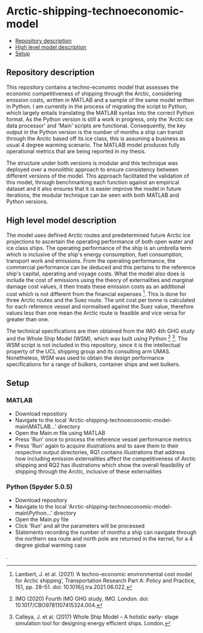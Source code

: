 # Arctic-shipping-technoeconomic-model
* [Repository description](#repository_description)
* [High level model description](#high_level_model_description)
* [Setup](#setup)

## Repository description
This repository contains a techno-economic model that assesses the economic competitiveness of shipping through the Arctic,
considering emission costs, written in MATLAB and a sample of the same model written in Python. I am currently in the process
of migrating the script to Python, which largely entails translating the MATLAB syntax into the correct Python format. As the Python 
version is still a work in progress, only the 'Arctic ice data processor' and 'Main' scripts are functional. Consequently, 
the key output in the Python version is the number of months a ship can transit through the Arctic based off its ice class, this is 
assuming a business as usual 4 degree warming scenario. The MATLAB model produces fully operational metrics that are being reported in my thesis. 

The structure under both versions is modular and this technique was deployed over a monolithic approach to ensure consistency between
different versions of the model. This approach facilitated the validation of this model, through benchmarking each function
against an empirical dataset and it also ensures that it is easier improve the model in future iterations, 
the modular technique can be seen with both MATLAB and Python versions. 

## High level model description
The model uses defined Arctic routes and predetermined future Arctic ice projections to ascertain the operating performance of both
open water and ice class ships. The operating performance of the ship is an umbrella term which is inclusive of the ship's energy consumption,
fuel consumption, transport work and emissions. From the operating performance, the commercial performance can be deduced and this pertains to the reference
ship's capital, operating and voyage costs. What the model also does is include the cost of emissions using the theory of externalities
and marginal damage cost values, it then treats these emission costs as an additional cost which is not different from the financial expenses [^1]. This
is done for three Arctic routes and the Suez route. The unit cost per tonne is calculated for each reference vessel and normalised against the Suez value,
therefore values less than one mean the Arctic route is feasible and vice versa for greater than one. 

The technical specifications are then obtained from the IMO 4th GHG study and the Whole Ship Model (WSM), which was built using Python [^2] [^3]. The WSM script is not included in this repository, since it is the intellectual property of the UCL shipping group and its consulting arm UMAS. Nonetheless, WSM was used to obtain the design performance specifications for a range of bulkers, container ships and wet bulkers. 

## Setup

### MATLAB
* Download repository 
* Navigate to the local 'Arctic-shipping-technoeconomic-model-main\MATLAB...' directory
* Open the Main.m file using MATLAB
* Press 'Run' once to process the reference vessel performance metrics
* Press 'Run' again to acquire illustrations and to save them to their respective output directories, RQ1 contains illustrations that address how including emission externalities affect the competitiveness of Arctic shipping and RQ2 has illustrations which show the overall feasibility of shipping through the Arctic, inclusive of these externalities

### Python (Spyder 5.0.5)
* Download repository
* Navigate to the local 'Arctic-shipping-technoeconomic-model-main\Python...' directory
* Open the Main.py file 
* Click 'Run' and all the parameters will be processed
* Statements recording the number of months a ship can navigate through the northern sea route and north pole are returned in the kernel, for a 4 degree global warming case


[^1]: Lambert, J. et al. (2021) ‘A techno-economic environmental cost model for Arctic shipping’, Transportation Research Part A: Policy and Practice, 151, pp. 28–51. doi: 10.1016/j.tra.2021.06.022.
[^2]: IMO (2020) Fourth IMO GHG study, IMO. London. doi: 10.1017/CBO9781107415324.004.
[^3]: Calleya, J. et al. (2017) Whole Ship Model – A holistic early- stage simulation tool for designing energy efficient ships. London.

.




